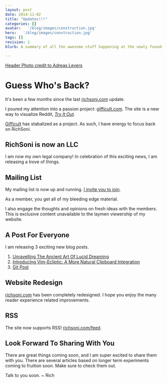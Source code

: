 ```yaml
---
layout: post
date: 2014-11-02
title: "Updates!!!"
categories: []
avatar:   '/blog/images/construction.jpg'
hero:   '/blog/images/construction.jpg'
tags: []
revision: 1
blurb: A summary of all the awesome stuff happening at the newly founded Rich Soni, llc

---
```


<a class='caption' target="_blank" href='https://www.flickr.com/photos/96dpi/3227807209/in/photolist-5VemCr-4X6jfP-auJauT-9qTqa9-tvyxD-4M5kqA-3jP9wP-5x8zJN-asF7f6-5BHgWz-8Cv1jT-fGkfz-5hXacN-bPQdw-cDkyh-nVifwy-3u2HzY-nv6for-387PiC-2D33H-dSn57K-4LGiT-5EHVa3-4zbMat-dreM17-3s8BkN-kMPcaJ-dMXvfx-idewxJ-4qTcVz-JNV2j-c4nb9-5PzNJx-cAtxiU-dSVjVd-aQ8mca-i9XQU2-6un744-JNUgu-aKji-nMqa73-nKxwCG-g3dYR-k2DNo-efUZno-nq28vw-8eDSbB-8bWcLu-n95njT-4mu7fJ'>Header Photo credit to Adreas Levers</a>

# Guess Who's Back?

It's been a few months since the last [richsoni.com](http://richsoni.com) update.

I poured my attention into a passion project: [gifficult.com](http://gifficult.com).
The site is a new way to visualize Reddit, [*Try It Out*](http://gifficult.com).

[Gifficult](http://gifficult.com) has stabalized as a project.
As such, I have energy to focus back on RichSoni.

## RichSoni is now an LLC

I am now my own legal company!
In celebration of this exciting news, I am releasing a trove of things.

## Mailing List
My mailing list is now up and running.
[I invite you to join](http://richsoni.us8.list-manage.com/subscribe/post?u=bc85e50b336a97670d097c9d0&amp;id=cd363f3412).

As a member, you get all of my bleeding edge material.

I also engage the thoughts and opinions on fresh ideas with the members.
This is exclusive content unavailable to the laymen viewership of my website.

## A Post For Everyone
I am releasing 3 exciting new blog posts.

1.  [Unravelling The Ancient Art Of Lucid Dreaming](http://richsoni.com/lucid)
1.  [Introducing Vim-Ecliptic: A More Natural Clipboard Integration](http://richsoni.com/ecliptic)
1.  [Git Post](http://richsoni.com/gitwitit)

## Website Redesign
[richsoni.com](http://richsoni.com) has been completely redesigned.
I hope you enjoy the many reader experience related improvements.

## RSS
The site now supports RSS! [richsoni.com/feed](http://richsoni.com/feed).

## Look Forward To Sharing With You

There are great things coming soon, and I am super excited to share them with you.
There are several articles based on longer term experiments coming to fruition soon.
Make sure to check them out.

Talk to you soon.
~ Rich
